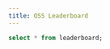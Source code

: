 ```yaml
---
title: OSS Leaderboard
---
```


```sql leaderboard
select * from leaderboard;
```

<DataTable data={leaderboard}/>
